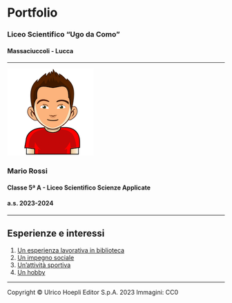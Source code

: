 # Portfolio

### Liceo Scientifico “Ugo da Como”
#### Massaciuccoli - Lucca

---

![questo sono io](images/profile-image.png)

### Mario Rossi
#### Classe 5ª A - Liceo Scientifico Scienze Applicate
#### a.s. 2023-2024

---

## Esperienze e interessi

1. [Un esperienza lavorativa in biblioteca](biblioteca.md)
2. [Un impegno sociale](croce-rossa.md)
3. [Un’attività sportiva](pallavolo.md)
4. [Un hobby](fotografia.md)

---
Copyright © Ulrico Hoepli Editor S.p.A. 2023
Immagini: CC0
